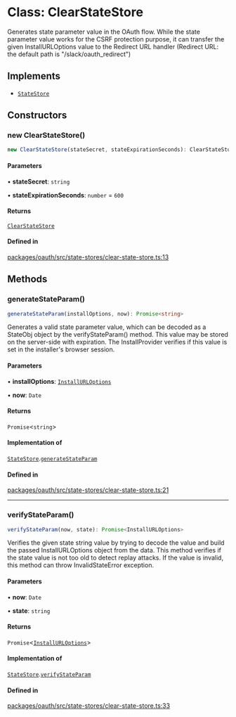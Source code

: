 # Class: ClearStateStore

Generates state parameter value in the OAuth flow.
While the state parameter value works for the CSRF protection purpose,
it can transfer the given InstallURLOptions value to the Redirect URL handler
(Redirect URL: the default path is "/slack/oauth_redirect")

## Implements

- [`StateStore`](../interfaces/StateStore.md)

## Constructors

### new ClearStateStore()

```ts
new ClearStateStore(stateSecret, stateExpirationSeconds): ClearStateStore
```

#### Parameters

• **stateSecret**: `string`

• **stateExpirationSeconds**: `number` = `600`

#### Returns

[`ClearStateStore`](ClearStateStore.md)

#### Defined in

[packages/oauth/src/state-stores/clear-state-store.ts:13](https://github.com/slackapi/node-slack-sdk/blob/7b348598b763c2b7545d1042b5f0429775cfa62c/packages/oauth/src/state-stores/clear-state-store.ts#L13)

## Methods

### generateStateParam()

```ts
generateStateParam(installOptions, now): Promise<string>
```

Generates a valid state parameter value, which can be decoded as a StateObj object
by the verifyStateParam() method. This value may be stored on the server-side with expiration.
The InstallProvider verifies if this value is set in the installer's browser session.

#### Parameters

• **installOptions**: [`InstallURLOptions`](../interfaces/InstallURLOptions.md)

• **now**: `Date`

#### Returns

`Promise`\<`string`\>

#### Implementation of

[`StateStore`](../interfaces/StateStore.md).[`generateStateParam`](../interfaces/StateStore.md#generatestateparam)

#### Defined in

[packages/oauth/src/state-stores/clear-state-store.ts:21](https://github.com/slackapi/node-slack-sdk/blob/7b348598b763c2b7545d1042b5f0429775cfa62c/packages/oauth/src/state-stores/clear-state-store.ts#L21)

***

### verifyStateParam()

```ts
verifyStateParam(now, state): Promise<InstallURLOptions>
```

Verifies the given state string value by trying to decode the value and
build the passed InstallURLOptions object from the data.
This method verifies if the state value is not too old to detect replay attacks.
If the value is invalid, this method can throw InvalidStateError exception.

#### Parameters

• **now**: `Date`

• **state**: `string`

#### Returns

`Promise`\<[`InstallURLOptions`](../interfaces/InstallURLOptions.md)\>

#### Implementation of

[`StateStore`](../interfaces/StateStore.md).[`verifyStateParam`](../interfaces/StateStore.md#verifystateparam)

#### Defined in

[packages/oauth/src/state-stores/clear-state-store.ts:33](https://github.com/slackapi/node-slack-sdk/blob/7b348598b763c2b7545d1042b5f0429775cfa62c/packages/oauth/src/state-stores/clear-state-store.ts#L33)
